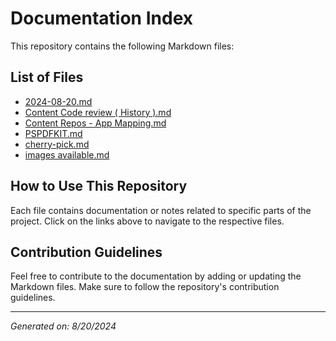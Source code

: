 # Documentation Index

This repository contains the following Markdown files:

## List of Files

- [2024-08-20.md](https://divyansh-sharma-mindtickle.github.io/2024-08-20.md)
- [Content Code review ( History ).md](https://divyansh-sharma-mindtickle.github.io/Content%20Code%20review%20(%20History%20).md)
- [Content Repos - App Mapping.md](https://divyansh-sharma-mindtickle.github.io/Content%20Repos%20-%20App%20Mapping.md)
- [PSPDFKIT.md](https://divyansh-sharma-mindtickle.github.io/PSPDFKIT.md)
- [cherry-pick.md](https://divyansh-sharma-mindtickle.github.io/cherry-pick.md)
- [images available.md](https://divyansh-sharma-mindtickle.github.io/images%20available.md)

## How to Use This Repository

Each file contains documentation or notes related to specific parts of the project. Click on the links above to navigate to the respective files.

## Contribution Guidelines

Feel free to contribute to the documentation by adding or updating the Markdown files. Make sure to follow the repository's contribution guidelines.

---

*Generated on: 8/20/2024*